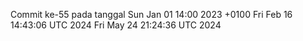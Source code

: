 Commit ke-55 pada tanggal Sun Jan 01 14:00 2023 +0100
Fri Feb 16 14:43:06 UTC 2024
Fri May 24 21:24:36 UTC 2024
